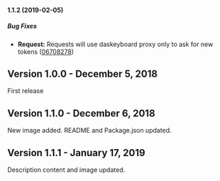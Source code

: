 #### 1.1.2 (2019-02-05)

##### Bug Fixes

* **Request:**  Requests will use daskeyboard proxy only to ask for new tokens ([06708278](https://github.com/corykim/q-applet-gmail/commit/067082783f75a223fd03c89517b1af821fefaf14))

## Version 1.0.0 - December 5, 2018

First release

## Version 1.1.0 - December 6, 2018

New image added.
README and Package.json updated.

## Version 1.1.1 - January 17, 2019

Description content and image updated.